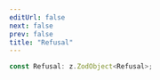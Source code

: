 ```yaml
---
editUrl: false
next: false
prev: false
title: "Refusal"
---
```


```ts
const Refusal: z.ZodObject<Refusal>;
```
